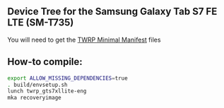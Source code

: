 ## Device Tree for the Samsung Galaxy Tab S7 FE LTE (SM-T735)
You will need to get the [TWRP Minimal Manifest](https://github.com/minimal-manifest-twrp/platform_manifest_twrp_aosp) files

## How-to compile:

```sh
export ALLOW_MISSING_DEPENDENCIES=true
. build/envsetup.sh
lunch twrp_gts7xllite-eng
mka recoveryimage
```

